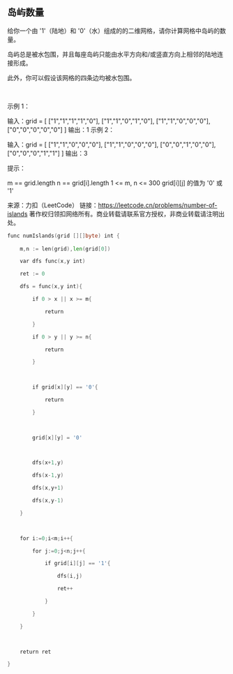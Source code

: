 ## 岛屿数量


给你一个由 '1'（陆地）和 '0'（水）组成的的二维网格，请你计算网格中岛屿的数量。

岛屿总是被水包围，并且每座岛屿只能由水平方向和/或竖直方向上相邻的陆地连接形成。

此外，你可以假设该网格的四条边均被水包围。

 

示例 1：

输入：grid = [
  ["1","1","1","1","0"],
  ["1","1","0","1","0"],
  ["1","1","0","0","0"],
  ["0","0","0","0","0"]
]
输出：1
示例 2：

输入：grid = [
  ["1","1","0","0","0"],
  ["1","1","0","0","0"],
  ["0","0","1","0","0"],
  ["0","0","0","1","1"]
]
输出：3
 

提示：

m == grid.length
n == grid[i].length
1 <= m, n <= 300
grid[i][j] 的值为 '0' 或 '1'

来源：力扣（LeetCode）
链接：https://leetcode.cn/problems/number-of-islands
著作权归领扣网络所有。商业转载请联系官方授权，非商业转载请注明出处。

```go
func numIslands(grid [][]byte) int {
 
    m,n := len(grid),len(grid[0])

    var dfs func(x,y int)

    ret := 0

    dfs = func(x,y int){

        if 0 > x || x >= m{

            return 

        }

        if 0 > y || y >= n{

            return 

        }

  

        if grid[x][y] == '0'{

            return 

        }

  

        grid[x][y] = '0'

  

        dfs(x+1,y) 

        dfs(x-1,y) 

        dfs(x,y+1) 

        dfs(x,y-1)  

    }    

  

    for i:=0;i<m;i++{

        for j:=0;j<n;j++{

            if grid[i][j] == '1'{

                dfs(i,j)

                ret++

            }

        }

    }

  

    return ret

}
```